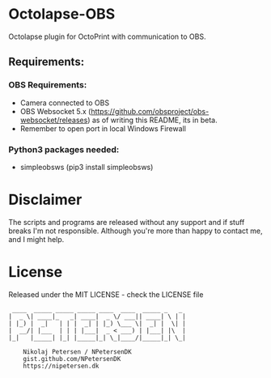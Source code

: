 # Octolapse-OBS
Octolapse plugin for OctoPrint with communication to OBS.

## Requirements:

### OBS Requirements:
- Camera connected to OBS
- OBS Websocket 5.x (https://github.com/obsproject/obs-websocket/releases) as of writing this README, its in beta.
- Remember to open port in local Windows Firewall

### Python3 packages needed:
- simpleobsws (pip3 install simpleobsws)

# Disclaimer
The scripts and programs are released without any support and if stuff breaks I'm not responsible. Although you're more than happy to contact me, and I might help.

# License
Released under the MIT LICENSE - check the LICENSE file

```
 ____  _____ _____ _____ ____  ____  _____ _   _
|  _ \| ____|_   _| ____|  _ \/ ___|| ____| \ | |
| |_) |  _|   | | |  _| | |_) \___ \|  _| |  \| |
|  __/| |___  | | | |___|  _ < ___) | |___| |\  |
|_|   |_____| |_| |_____|_| \_|____/|_____|_| \_|

    Nikolaj Petersen / NPetersenDK
    gist.github.com/NPetersenDK
    https://nipetersen.dk
```

